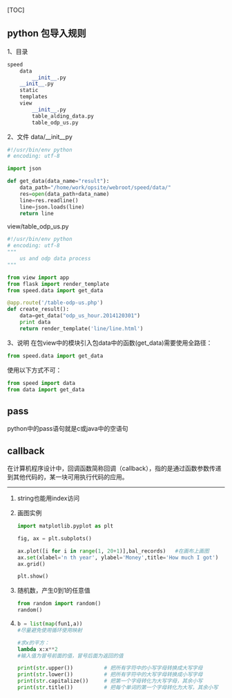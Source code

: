 [TOC]

## python 包导入规则

1、目录

```python
speed
    data
        __init__.py
    __init__.py
    static
    templates
    view
        __init__.py
        table_alding_data.py
        table_odp_us.py
```

2、文件
data/__init__py

```python
#!/usr/bin/env python
# encoding: utf-8

import json

def get_data(data_name="result"):
    data_path="/home/work/opsite/webroot/speed/data/"
    res=open(data_path+data_name)
    line=res.readline()
    line=json.loads(line)
    return line
```

view/table_odp_us.py

```python
#!/usr/bin/env python
# encoding: utf-8
"""
    us and odp data process
"""

from view import app
from flask import render_template
from speed.data import get_data

@app.route('/table-odp-us.php')
def create_result():
    data=get_data("odp_us_hour.2014120301")
    print data
    return render_template('line/line.html')
```

3、说明
在包view中的模块引入包data中的函数(get_data)需要使用全路径：

```python
from speed.data import get_data
```

使用以下方式不可：

```python
from speed import data
from data import get_data
```

## pass

python中的pass语句就是c或java中的空语句

## callback

在计算机程序设计中，回调函数简称回调（callback），指的是通过函数参数传递到其他代码的，某一块可用执行代码的应用。

---

1. string也能用index访问

2. 画图实例

   ```python
   import matplotlib.pyplot as plt
   
   fig, ax = plt.subplots()
   
   ax.plot([i for i in range(1, 20+1)],bal_records)   #在画布上画图
   ax.set(xlabel='n th year', ylabel='Money',title='How much I got')
   ax.grid()
   
   plt.show()  
   ```

3. 随机数，产生0到1的任意值

   ```python
   from random import random()
   random()
   ```

4. ```python
   b = list(map(fun1,a))
   #尽量避免使用循环使用映射
   ```

   ```python
   #求x的平方：
   lambda x:x**2
   #输入值为冒号前面的值，冒号后面为返回的值
   ```

   ```python
   print(str.upper())          # 把所有字符中的小写字母转换成大写字母
   print(str.lower())          # 把所有字符中的大写字母转换成小写字母
   print(str.capitalize())     # 把第一个字母转化为大写字母，其余小写
   print(str.title())          # 把每个单词的第一个字母转化为大写，其余小写 
   ```

   